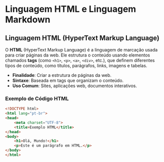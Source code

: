 # Linguagem HTML e Linguagem Markdown  

## **Linguagem HTML (HyperText Markup Language)**  
O **HTML** (HyperText Markup Language) é a linguagem de marcação usada para criar páginas da web. Ele estrutura o conteúdo usando elementos chamados **tags** (como `<h1>`, `<p>`, `<a>`, `<div>`, etc.), que definem diferentes tipos de conteúdo, como títulos, parágrafos, links, imagens e tabelas.  

- **Finalidade**: Criar a estrutura de páginas da web.  
- **Sintaxe**: Baseada em tags que organizam o conteúdo.  
- **Uso Comum**: Sites, aplicações web, documentos interativos.  

### **Exemplo de Código HTML**  
```html
<!DOCTYPE html>
<html lang="pt-br">
<head>
    <meta charset="UTF-8">
    <title>Exemplo HTML</title>
</head>
<body>
    <h1>Olá, Mundo!</h1>
    <p>Este é um parágrafo em HTML.</p>
</body>
</html>
